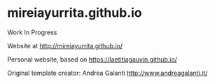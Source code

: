 # mireiayurrita.github.io

Work In Progress

Website at http://mireiayurrita.github.io/

Personal website, based on https://laetitiagauvin.github.io/

Original template creator:
			Andrea Galanti http://www.andreagalanti.it/
